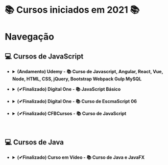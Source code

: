 # 📚 Cursos iniciados em 2021 📚

# **Navegação**

## **💻 Cursos de JavaScript**

* <details>
  <summary> <b>(Andamento) Udemy - 📚 Curso de Javascript, Angular, React, Vue, Node, HTML, CSS, jQuery, Bootstrap Webpack Gulp MySQL</b> </summary>

  * [Fundamentos](/JavaScript/Udemy-WebCompleto/Exercicios-JS/Fundamentos/);
    * Bloco;
    * Comentários;
    * Dados;
    * Setenças;
    * Atribuição;
    * Variáveis e constantes;
    * Arrays;
    * Funções;
    * Objeto;
    * Tipagem;
    * Destructuring;
    * Hoisting;
    * Strings;
    * Erros;
  * [Estruturas de Controle](/JavaScript/Udemy-WebCompleto/Exercicios-JS/controle/);
    * [If 01](/JavaScript/Udemy-WebCompleto/Exercicios-JS/controle/if1.js) e [If 02](/JavaScript/Udemy-WebCompleto/Exercicios-JS/controle/if2.js);
    * [If/else 01](/JavaScript/Udemy-WebCompleto/Exercicios-JS/controle/ifElse.js) e [If/else 02](/JavaScript/Udemy-WebCompleto/Exercicios-JS/controle/ifElseIf.js);
    * [Switch](/JavaScript/Udemy-WebCompleto/Exercicios-JS/controle/switch.js);
    * [While](/JavaScript/Udemy-WebCompleto/Exercicios-JS/controle/while.js);
    * [Do while](/JavaScript/Udemy-WebCompleto/Exercicios-JS/controle/doWhile.js);
    * [For](/JavaScript/Udemy-WebCompleto/Exercicios-JS/controle/for1.js) e [For In](/JavaScript/Udemy-WebCompleto/Exercicios-JS/controle/for2.js);
    * [Break e continue](/JavaScript/Udemy-WebCompleto/Exercicios-JS/controle/breakContinue.js);
  * [Funçao](/JavaScript/Udemy-WebCompleto/Exercicios-JS/funcao/);
    * [Cidadão de primeira classe](/JavaScript/Udemy-WebCompleto/Exercicios-JS/funcao/cidadaoPrimeiraClasse.js);
    * [Parâmetros e Retornos são opcionais](/JavaScript/Udemy-WebCompleto/Exercicios-JS/funcao/paramsERetornosSaoOpcionais.js);
    * [Parâmetros variáveis](/JavaScript/Udemy-WebCompleto/Exercicios-JS/funcao/paramsVariaveis.js);
    * [Parâmetro padrão (Antes de depois do Ecmascript 2015)](/JavaScript/Udemy-WebCompleto/Exercicios-JS/funcao/paramsPadrao.js);
    * [This e Bind #01](/JavaScript/Udemy-WebCompleto/Exercicios-JS/funcao/thisEBind1.js) e [This e Bind #02](/JavaScript/Udemy-WebCompleto/Exercicios-JS/funcao/thisEBind2.js);
    * [Arrow function #01](/JavaScript/Udemy-WebCompleto/Exercicios-JS/funcao/arrowFunction1.js), [Arrow function #02](/JavaScript/Udemy-WebCompleto/Exercicios-JS/funcao/arrowFunction2.js) e [Arrow function #03](/JavaScript/Udemy-WebCompleto/Exercicios-JS/funcao/arrowFunction3.js);
    * [Funções anônimas](/JavaScript/Udemy-WebCompleto/Exercicios-JS/funcao/funcoesAnonimas.js);
    * [Funções Callback 01](/JavaScript/Udemy-WebCompleto/Exercicios-JS/funcao/callback1.js), [Funções Callback 02](/JavaScript/Udemy-WebCompleto/Exercicios-JS/funcao/callback2.js) e [Funções Callback 03](/JavaScript/Udemy-WebCompleto/Exercicios-JS/funcao/callback3.js);
    * [Funções Construtoras](/JavaScript/Udemy-WebCompleto/Exercicios-JS/funcao/funcaoConstrutora.js);
    * [Tipos de declaração de funções](/JavaScript/Udemy-WebCompleto/Exercicios-JS/funcao/tiposDeclaracao.js);
    * [Contexto léxico](/JavaScript/Udemy-WebCompleto/Exercicios-JS/funcao/contextoLexico.js);
    * [Closures](/JavaScript/Udemy-WebCompleto/Exercicios-JS/funcao/closure.js);
    * [Factory #01](/JavaScript/Udemy-WebCompleto/Exercicios-JS/funcao/factory1.js) e [Factory #02](/JavaScript/Udemy-WebCompleto/Exercicios-JS/funcao/factory2.js);
    * [Class vs Factory](/JavaScript/Udemy-WebCompleto/Exercicios-JS/funcao/classVsFactory.js);
    * [Desafio função construtora](/JavaScript/Udemy-WebCompleto/Exercicios-JS/funcao/desafioFuncaoConstrutora.js);
    * [IIFE - Immediately Invoked Function Expression](/JavaScript/Udemy-WebCompleto/Exercicios-JS/funcao/iife.js);
    * [Call e Apply](/JavaScript/Udemy-WebCompleto/Exercicios-JS/funcao/callApply.js);
    * Comparação entre string de números;
    * [Exercícios](/JavaScript/Udemy-WebCompleto/Exercicios-JS/funcao/exercicios/);

</details>

* <details>
  <summary> <b>(✔Finalizado) Digital One - 📚 JavaScript Básico</b> </summary>

  * [Aulas](/JavaScript/DigitalOne_JavaScript);

</details>

* <details>
  <summary> <b>(✔Finalizado) Digital One - 📚 Curso de EscmaScript 06</b> </summary>

  * Aulas e práticas;
    * [Aula 01](/JavaScript//DigitalOneEcmaScript06essencial/Aula01/);
    * [Aula 02](/JavaScript//DigitalOneEcmaScript06essencial/Aula02/);
    * [Aula 03](/JavaScript//DigitalOneEcmaScript06essencial/Aula03/);
    * [Aula 04](/JavaScript//DigitalOneEcmaScript06essencial/Aula04/);
    * [Aula 05](/JavaScript//DigitalOneEcmaScript06essencial/Aula05/);
    * [Aula 06](/JavaScript//DigitalOneEcmaScript06essencial/Aula06/);
    * [Aula 07](/JavaScript//DigitalOneEcmaScript06essencial/Aula07/);
    * [Aula 08](/JavaScript//DigitalOneEcmaScript06essencial/Aula08/);
    * [Aula 09](/JavaScript//DigitalOneEcmaScript06essencial/Aula09/);

</details>

* <details>
  <summary> <b>(✔Finalizado) CFBCursos - 📚 Curso de JavaScript</b> </summary>

  * [Aulas](/JavaScript/CFBCursos);

</details>

&nbsp;

## **💻 Cursos de Java**

* <details>
  <summary> <b>(✔Finalizado) Curso em Vídeo - 📚 Curso de Java e JavaFX </b> </summary>

  * [Aulas](/Java/CursoEmVideo/Aulas);
  * [Exercícios](/Java/CursoEmVideo/Tarefas);

</details>
